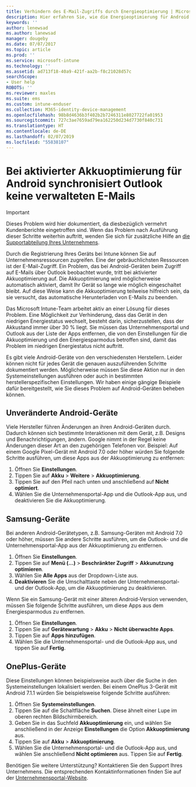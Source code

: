```yaml
---
title: Verhindern des E-Mail-Zugriffs durch Energieoptimierung | Microsoft-Dokumentation
description: Hier erfahren Sie, wie die Energieoptimierung für Android ausgeschaltet wird, um sicherzustellen, dass Sie Ihre E-Mail erhalten.
keywords: ''
author: lenewsad
ms.author: lanewsad
manager: dougeby
ms.date: 07/07/2017
ms.topic: article
ms.prod: ''
ms.service: microsoft-intune
ms.technology: ''
ms.assetid: ad713f18-40a9-421f-aa2b-f8c21028d57c
searchScope:
- User help
ROBOTS: ''
ms.reviewer: maxles
ms.suite: ems
ms.custom: intune-enduser
ms.collection: M365-identity-device-management
ms.openlocfilehash: 98b8d4636b3f402b2b7246311e8027722fa01953
ms.sourcegitcommit: 727c3ae7659ad79ea162250d234d7730f840c731
ms.translationtype: HT
ms.contentlocale: de-DE
ms.lasthandoff: 02/07/2019
ms.locfileid: "55838107"
---
```

# <a name="outlook-wont-sync-managed-email-when-battery-optimization-for-android-is-turned-on"></a>Bei aktivierter Akkuoptimierung für Android synchronisiert Outlook keine verwalteten E-Mails

> [!IMPORTANT]
> Dieses Problem wird hier dokumentiert, da diesbezüglich vermehrt Kundenberichte eingetroffen sind. Wenn das Problem nach Ausführung dieser Schritte weiterhin auftritt, wenden Sie sich für zusätzliche Hilfe an [die Supportabteilung Ihres Unternehmens](https://go.microsoft.com/fwlink/?linkid=2010980).

Durch die Registrierung Ihres Geräts bei Intune können Sie auf Unternehmensressourcen zugreifen. Eine der gebräuchlichsten Ressourcen ist der E-Mail-Zugriff. Ein Problem, das bei Android-Geräten beim Zugriff auf E-Mails über Outlook beobachtet wurde, tritt bei aktivierter Akkuoptimierung auf. Die Akkuoptimierung wird möglicherweise automatisch aktiviert, damit Ihr Gerät so lange wie möglich eingeschaltet bleibt. Auf diese Weise kann die Akkuoptimierung teilweise hilfreich sein, da sie versucht, das automatische Herunterladen von E-Mails zu beenden.

Das Microsoft Intune-Team arbeitet aktiv an einer Lösung für dieses Problem. Eine Möglichkeit zur Verhinderung, dass das Gerät in den niedrigen Energiestatus wechselt, besteht darin, sicherzustellen, dass der Akkustand immer über 30 % liegt. Sie müssen das Unternehmensportal und Outlook aus der Liste der Apps entfernen, die von den Einstellungen für die Akkuoptimierung und den Energiesparmodus betroffen sind, damit das Problem im niedrigen Energiestatus nicht auftritt.

Es gibt viele Android-Geräte von den verschiedensten Herstellern. Leider können nicht für jedes Gerät die genauen auszuführenden Schritte dokumentiert werden. Möglicherweise müssen Sie diese Aktion nur in den Systemeinstellungen ausführen oder auch in bestimmten herstellerspezifischen Einstellungen. Wir haben einige gängige Beispiele dafür bereitgestellt, wie Sie dieses Problem auf Android-Geräten beheben können.

## <a name="unmodified-android-devices"></a>Unveränderte Android-Geräte

Viele Hersteller führen Änderungen an ihren Android-Geräten durch. Dadurch können sich bestimmte Interaktionen mit dem Gerät, z.B. Designs und Benachrichtigungen, ändern. Google nimmt in der Regel keine Änderungen dieser Art an den zugehörigen Telefonen vor. Beispiel: Auf einem Google Pixel-Gerät mit Android 7.0 oder höher würden Sie folgende Schritte ausführen, um diese Apps aus der Akkuoptimierung zu entfernen:

1. Öffnen Sie **Einstellungen**.
2. Tippen Sie auf **Akku** > **Weitere** > **Akkuoptimierung**.
3. Tippen Sie auf den Pfeil nach unten und anschließend auf **Nicht optimiert**.
4. Wählen Sie die Unternehmensportal-App und die Outlook-App aus, und deaktivieren Sie die Akkuoptimierung.

## <a name="samsung-devices"></a>Samsung-Geräte

Bei anderen Android-Gerätetypen, z.B. Samsung-Geräten mit Android 7.0 oder höher, müssen Sie andere Schritte ausführen, um die Outlook- und die Unternehmensportal-App aus der Akkuoptimierung zu entfernen.

1. Öffnen Sie **Einstellungen**.
2. Tippen Sie auf **Menü (...)** > **Beschränkter Zugriff** > **Akkunutzung optimieren**.
3. Wählen Sie **Alle Apps** aus der Dropdown-Liste aus.
4. **Deaktivieren** Sie die Umschalttaste neben der Unternehmensportal- und der Outlook-App, um die Akkuoptimierung zu deaktivieren.

Wenn Sie ein Samsung-Gerät mit einer älteren Android-Version verwenden, müssen Sie folgende Schritte ausführen, um diese Apps aus dem Energiesparmodus zu entfernen.

1. Öffnen Sie **Einstellungen**.
2. Tippen Sie auf **Gerätewartung** > **Akku** > **Nicht überwachte Apps**.
3. Tippen Sie auf **Apps hinzufügen**.
4. Wählen Sie die Unternehmensportal- und die Outlook-App aus, und tippen Sie auf **Fertig**.

## <a name="oneplus-devices"></a>OnePlus-Geräte

Diese Einstellungen können beispielsweise auch über die Suche in den Systemeinstellungen lokalisiert werden. Bei einem OnePlus 3-Gerät mit Android 7.1.1 würden Sie beispielsweise folgende Schritte ausführen: 

1. Öffnen Sie **Systemeinstellungen**. 
2. Tippen Sie auf die Schaltfläche **Suchen**. Diese ähnelt einer Lupe im oberen rechten Bildschirmbereich. 
3. Geben Sie in das Suchfeld **Akkuoptimierung** ein, und wählen Sie anschließend in der Anzeige **Einstellungen** die Option **Akkuoptimierung** aus. 
4. Tippen Sie auf **Akku** > **Akkuoptimierung**.
5. Wählen Sie die Unternehmensportal- und die Outlook-App aus, und wählen Sie anschließend **Nicht optimieren** aus. Tippen Sie auf **Fertig**.

<!--On a OnePlus 5 device with Android 7.1.1, you would follow these steps to remove these apps from battery optimization:
1. Open **Settings**.
2. Tap **Battery** > **Battery optimization**.
3. Select the Company Portal and Outlook apps, then select **Don’t optimize**. Tap **Done**.-->

Benötigen Sie weitere Unterstützung? Kontaktieren Sie den Support Ihres Unternehmens. Die entsprechenden Kontaktinformationen finden Sie auf der [Unternehmensportal-Website](https://go.microsoft.com/fwlink/?linkid=2010980).
